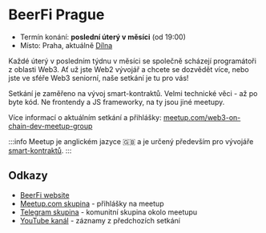 # BeerFi Prague

- Termín konání: **poslední úterý v měsíci** (od 19:00)
- Místo: Praha, aktuálně [Dílna](https://www.kafevdilne.cz/)

Každé úterý v posledním týdnu v měsíci se společně scházejí programátoři z oblasti Web3. Ať už jste Web2 vývojář a chcete se dozvědět více, nebo jste ve sféře Web3 seniorní, naše setkání je tu pro vás!

Setkání je zaměřeno na vývoj smart-kontraktů. Velmi technické věci - až po byte kód. Ne frontendy a JS frameworky, na ty jsou jiné meetupy.

Více informací o aktuálním setkání a přihlášky: [meetup.com/web3-on-chain-dev-meetup-group](https://www.meetup.com/web3-on-chain-dev-meetup-group/)

:::info
Meetup je anglickém jazyce 🇬🇧 a je určený především pro vývojáře [smart-kontraktů](/komunita/klicove-pojmy#chytré-kontrakty-smart-kontrakty).
:::

## Odkazy

* [BeerFi website](https://beerfi.gwei.cz)
* [Meetup.com skupina](https://www.meetup.com/web3-on-chain-dev-meetup-group/) - přihlášky na meetup
* [Telegram skupina](https://t.me/+eA4eMYlEo-k2ZGVk) - komunitní skupina okolo meetupu
* [YouTube kanál](https://www.youtube.com/channel/UCx6X-hMBDO7IXQE48QUWXOw) - záznamy z předchozích setkání
